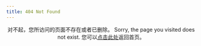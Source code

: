 ```yaml
---
title: 404 Not Found
---
```


<center>
对不起，您所访问的页面不存在或者已删除。
Sorry, the page you visited does not exist.
您可以<a href="https://blogs-payne.github.io/">点击此处</a>返回首页。
</center>
